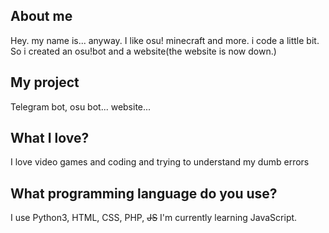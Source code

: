 ## About me
Hey. my name is... anyway. I like osu! minecraft and more. i code a little bit. So i created an osu!bot and a website(the website is now down.)
## My project
Telegram bot, osu bot... website...
## What I love?
I love video games and coding and trying to understand my dumb errors
## What programming language do you use?
I use Python3, HTML, CSS, PHP, ~~JS~~
I'm currently learning JavaScript.
<!---
Bibou1494/Bibou1494 is a ✨ special ✨ repository because its `README.md` (this file) appears on your GitHub profile.
You can click the Preview link to take a look at your changes.
--->
